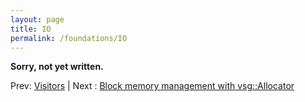 ```yaml
---
layout: page
title: IO
permalink: /foundations/IO
---
```


**Sorry, not yet written.**

Prev: [Visitors](Visitors.md) | Next : [Block memory management with vsg::Allocator](../2_Foundations/Allocator.md)

